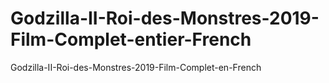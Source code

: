 # Godzilla-II-Roi-des-Monstres-2019-Film-Complet-entier-French
Godzilla-II-Roi-des-Monstres-2019-Film-Complet-en-French
